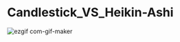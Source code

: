 # Candlestick_VS_Heikin-Ashi

![ezgif com-gif-maker](https://user-images.githubusercontent.com/77856593/190024244-2177fbed-5d53-463e-a134-b21c3561394f.gif)
